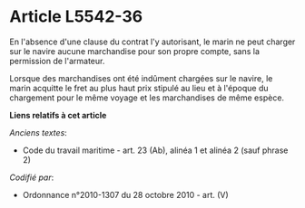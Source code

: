 # Article L5542-36

En l'absence d'une clause du contrat l'y autorisant, le marin ne peut charger sur le navire aucune marchandise pour son
propre compte, sans la permission de l'armateur.

Lorsque des marchandises ont été indûment chargées sur le navire, le marin acquitte le fret au plus haut prix stipulé au lieu
et à l'époque du chargement pour le même voyage et les marchandises de même espèce.

**Liens relatifs à cet article**

_Anciens textes_:

  - Code du travail maritime - art. 23 (Ab), alinéa 1 et alinéa 2 (sauf phrase 2)

_Codifié par_:

  - Ordonnance n°2010-1307 du 28 octobre 2010 - art. (V)
